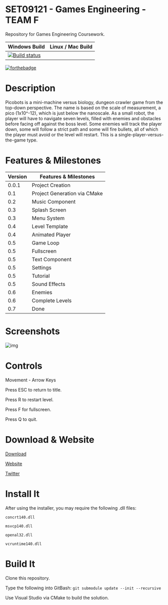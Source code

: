 # SET09121 - Games Engineering - TEAM F

Repository for Games Engineering Coursework. 



| Windows Build | Linux / Mac Build |
| ------------- | ------------- |
| [![Build status](https://ci.appveyor.com/api/projects/status/p6c8wh4686qdph3h?svg=true)](https://ci.appveyor.com/project/alexbarker/set09121-teamf) |  |

[![forthebadge](https://forthebadge.com/images/badges/built-with-science.svg)](https://forthebadge.com)

# Description

Picobots is a mini-machine versus biology, dungeon crawler game from the top-down perspective. The name is based on the scale of measurement, a pico (1x10^-12), which is just below the nanoscale. As a small robot, the player will have to navigate seven levels, filled with enemies and obstacles before facing off against the boss level. Some enemies will track the player down, some will follow a strict path and some will fire bullets, all of which the player must avoid or the level will restart. This is a single-player-versus-the-game type.

# Features & Milestones

| Version | Features & Milestones |
| ------ | ------ |
| 0.0.1 | Project Creation |
| 0.1 | Project Generation via CMake |
| 0.2 | Music Component |
| 0.3 | Splash Screen |
| 0.3 | Menu System |
| 0.4 | Level Template |
| 0.4 | Animated Player |
| 0.5 | Game Loop |
| 0.5 | Fullscreen |
| 0.5 | Text Component |
| 0.5 | Settings |
| 0.5 | Tutorial |
| 0.5 | Sound Effects |
| 0.6 | Enemies |
| 0.6 | Complete Levels |
| 0.7 | Done |

# Screenshots

![img](https://pbs.twimg.com/media/DcGUA2pW0AEJEHb.jpg:large)

# Controls

Movement - Arrow Keys

Press ESC to return to title.

Press R to restart level.

Press F for fullscreen.

Press Q to quit.

# Download & Website

[Download](https://github.com/alexbarker/set09121_teamf/releases)

[Website](https://alexbarker.github.io/set09121_teamf/)

[Twitter](https://twitter.com/picobots_game)

# Install It

After using the installer, you may require the following .dll files:

```concrt140.dll```

```msvcp140.dll```

```openal32.dll```

```vcruntime140.dll```

# Build It

Clone this repository.

Type the following into GitBash: ```git submodule update --init --recursive```

Use Visual Studio via CMake to build the solution.

